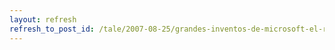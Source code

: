 ```yaml
---
layout: refresh
refresh_to_post_id: /tale/2007-08-25/grandes-inventos-de-microsoft-el-ratn-y-la-interfaz-grfica.html
---
```

